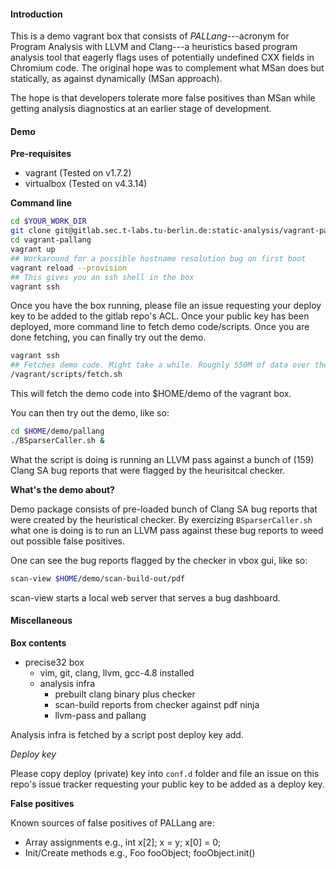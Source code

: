 #### Introduction

This is a demo vagrant box that consists of *PALLang*---acronym for Program Analysis with LLVM and Clang---a heuristics based program analysis tool that eagerly flags uses of potentially undefined CXX fields in Chromium code. The original hope was to complement what MSan does but statically, as against dynamically (MSan approach).

The hope is that developers tolerate more false positives than MSan while getting analysis diagnostics at an earlier stage of development.

#### Demo

**Pre-requisites**

- vagrant (Tested on v1.7.2)
- virtualbox (Tested on v4.3.14)
 
**Command line**

```bash
cd $YOUR_WORK_DIR
git clone git@gitlab.sec.t-labs.tu-berlin.de:static-analysis/vagrant-pallang.git
cd vagrant-pallang
vagrant up
## Workaround for a possible hostname resolution bug on first boot
vagrant reload --provision
## This gives you an ssh shell in the box
vagrant ssh
```

Once you have the box running, please file an issue requesting your deploy key to be added to the gitlab repo's ACL. Once your public key has been deployed, more command line to fetch demo code/scripts. Once you are done fetching, you can finally try out the demo.

```bash
vagrant ssh
## Fetches demo code. Might take a while. Roughly 550M of data over the network.
/vagrant/scripts/fetch.sh
```

This will fetch the demo code into $HOME/demo of the vagrant box.

You can then try out the demo, like so:

```bash
cd $HOME/demo/pallang
./BSparserCaller.sh &
```

What the script is doing is running an LLVM pass against a bunch of (159) Clang SA bug reports that were flagged by the heurisitcal checker.

**What's the demo about?**

Demo package consists of pre-loaded bunch of Clang SA bug reports that were created by the heuristical checker. By exercizing `BSparserCaller.sh` what one is doing is to run an LLVM pass against these bug reports to weed out possible false positives.

One can see the bug reports flagged by the checker in vbox gui, like so:

```bash
scan-view $HOME/demo/scan-build-out/pdf
```

scan-view starts a local web server that serves a bug dashboard.

#### Miscellaneous

**Box contents**

- precise32 box
  - vim, git, clang, llvm, gcc-4.8 installed
  - analysis infra
    - prebuilt clang binary plus checker
    - scan-build reports from checker against pdf ninja
    - llvm-pass and pallang

Analysis infra is fetched by a script post deploy key add.

*Deploy key*

Please copy deploy (private) key into `conf.d` folder and file an issue on this repo's issue tracker requesting your public key to be added as a deploy key.

**False positives**

Known sources of false positives of PALLang are:

- Array assignments e.g., int x[2]; x = y; x[0] = 0;
- Init/Create methods e.g., Foo fooObject; fooObject.init()

